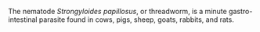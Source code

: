 [//]: # (Created by ./bin/manage_files.pl from ./species/Strongyloides_papillosus/Strongyloides_papillosus.about.html on Thu Jun 11 13:45:54 2020)
The nematode _Strongyloides papillosus_, or threadworm, is a minute gastro-intestinal parasite found in cows, pigs, sheep, goats, rabbits, and rats.
